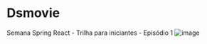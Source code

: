 # Dsmovie
Semana Spring React - Trilha para iniciantes - Episódio 1
![image](https://user-images.githubusercontent.com/23459929/157552597-2dad2d9f-ac7c-4737-aba9-b2b800f767fb.png)
